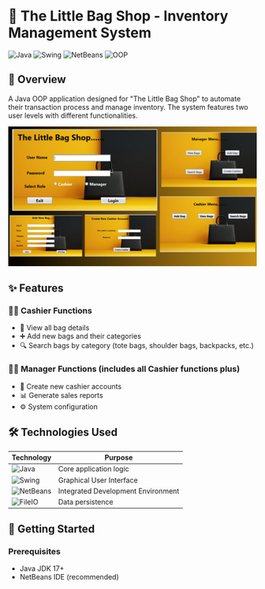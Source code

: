 # 👜 The Little Bag Shop - Inventory Management System

![Java](https://img.shields.io/badge/Java-17-blue?logo=java)
![Swing](https://img.shields.io/badge/GUI-Java%20Swing-orange)
![NetBeans](https://img.shields.io/badge/IDE-NetBeans%2018-red)
![OOP](https://img.shields.io/badge/Paradigm-OOP-brightgreen)

## 🌟 Overview
A Java OOP application designed for "The Little Bag Shop" to automate their transaction process and manage inventory. The system features two user levels with different functionalities.

![System Screenshot](https://github.com/Krisha1026/Inventory_management_system/blob/cfc33428dda3e90f1f5c618df818a56900ab41e3/1.png)

## ✨ Features

### 👩‍💼 Cashier Functions
- 👀 View all bag details
- ➕ Add new bags and their categories
- 🔍 Search bags by category (tote bags, shoulder bags, backpacks, etc.)

### 👨‍💼 Manager Functions (includes all Cashier functions plus)
- 👥 Create new cashier accounts
- 📊 Generate sales reports
- ⚙️ System configuration

## 🛠️ Technologies Used
| Technology | Purpose |
|------------|---------|
| ![Java](https://img.shields.io/badge/-Java-007396?logo=java&logoColor=white) | Core application logic |
| ![Swing](https://img.shields.io/badge/-Swing-4EAA25) | Graphical User Interface |
| ![NetBeans](https://img.shields.io/badge/-NetBeans-1B6AC6) | Integrated Development Environment |
| ![FileIO](https://img.shields.io/badge/-File%20IO-4285F4) | Data persistence |

## 🚀 Getting Started

### Prerequisites

- Java JDK 17+
- NetBeans IDE (recommended)

